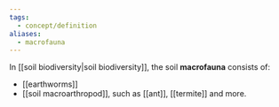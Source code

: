 ```yaml
---
tags:
  - concept/definition
aliases:
  - macrofauna
---
```

In [[soil biodiversity|soil biodiversity]], the soil **macrofauna** consists of:
- [[earthworms]]
-  [[soil macroarthropod]], such as [[ant]], [[termite]] and more.
